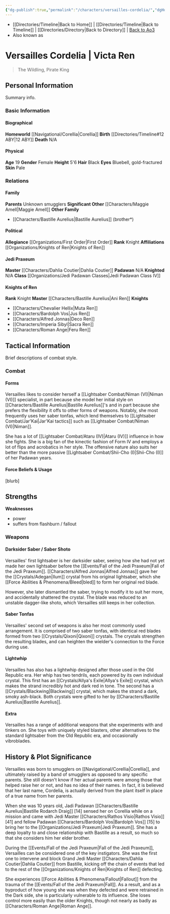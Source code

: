 ```yaml
---
{"dg-publish":true,"permalink":"/characters/versailles-cordelia/","dgHomeLink":false}
---
```


- [[Directories/Timeline\|Back to Home]] | [[Directories/Timeline\|Back to Timeline]] | [[Directories/Directory\|Back to Directory]] | [Back to Ao3](https://archiveofourown.org/works/19334440/chapters/45992584)
- Also known as

# Versailles Cordelia | Victa Ren
>The Wildling, Pirate King

## Personal Information
Summary info.

### Basic Information

#### Biographical
**Homeworld** [[Navigational/Corellia\|Corellia]]
**Birth** [[Directories/Timeline#12 ABY\|12 ABY]]
**Death** N/A

#### Physical
**Age** 19
**Gender** Female 
**Height** 5'6
**Hair** Black
**Eyes** Bluebell, gold-fractured
**Skin** Pale

### Relations

#### Family
**Parents** Unknown smugglers
**Significant Other** [[Characters/Maggie Amell\|Maggie Amell]]
**Other Family** 
- [[Characters/Bastille Aurelius\|Bastille Aurelius]] (brother*)

#### Political
**Allegiance** [[Organizations/First Order\|First Order]]
**Rank** Knight
**Affiliations** [[Organizations/Knights of Ren\|Knights of Ren]]

#### Jedi Praxeum
**Master** [[Characters/Dahlia Coutier\|Dahlia Coutier]]
**Padawan** N/A
**Knighted** N/A
**Class** [[Organizations/Jedi Padawan Classes\|Jedi Padawan Class IV]]

#### Knights of Ren
**Rank** Knight
**Master** [[Characters/Bastille Aurelius\|Ani Ren]]
**Knights**
- [[Characters/Chevalier Hellix\|Muta Ren]]
- [[Characters/Bardolph Vos\|Jus Ren]]
- [[Characters/Alfred Jonnas\|Deco Ren]]
- [[Characters/Imperia Sibyl\|Sacra Ren]]
- [[Characters/Roman Ange\|Feru Ren]]

## Tactical Information
Brief descriptions of combat style.

### Combat

#### Forms
Versailles likes to consider herself a [[Lightsaber Combat/Niman (VI)\|Niman (VI)]] specialist, in part because she model her initial style on [[Characters/Bastille Aurelius\|Bastille Aurelius]]'s and in part because she prefers the flexibility it offs to other forms of weapons. Notably, she most frequently uses her saber tonfas, which lend themselves to [[Lightsaber Combat/Jar'Kai\|Jar'Kai tactics]] such as [[Lightsaber Combat/Niman (VI)\|Niman]]. 

She has a lot of [[Lightsaber Combat/Ataru (IV)\|Ataru (IV)]] influence in how she fights. She is a big fan of the kinectic fashion of Form IV and employs a lot of flips and acrobatics in her style. The offensive nature also suits her better than the more passive [[Lightsaber Combat/Shii-Cho (I)\|Shii-Cho (I)]] of her Padawan years. 

#### Force Beliefs & Usage
[blurb]

**Strengths**
- 
**Weaknesses**
- power
- suffers from flashburn / fallout

### Weapons

#### Darksider Saber / Saber Shoto
Versailles' first lightsaber is her darksider saber, seeing how she had not yet made her own lightsaber before the [[Events/Fall of the Jedi Praxeum\|Fall of the Jedi Praxeum]]. [[Characters/Alfred Jonnas\|Alfred Jonnas]] gave her the [[Crystals/Adegan\|Ilum]] crystal from his original lightsaber, which she [[Force Abilities & Phenomena/Bleed\|bled]] to form her original red blade.

However, she later dismantled the saber, trying to modify it to suit her more, and accidentally shattered the crystal. The blade was reduced to an unstable dagger-like shoto, which Versailles still keeps in her collection. 

#### Saber Tonfas
Versailles' second set of weapons is also her most commonly used arrangement. It is comprised of two saber tonfas, with identical red blades formed from two [[Crystals/Qixoni\|Qixoni]] crystals. The crystals strengthen the resulting blades, and can heighten the wielder's connection to the Force during use. 

#### Lightwhip
Versailles has also has a lightwhip designed after those used in the Old Republic era. Her whip has two tendrils, each powered by its own individual crystal. This first has an [[Crystals/Allya's Exile\|Allya's Exile]] crystal, which makes the strand incredibly hot and dark red in tone. The second has a [[Crystals/Blackwing\|Blackwing]] crystal, which makes the strand a dark, smoky ash-black. Both crystals were gifted to her by [[Characters/Bastille Aurelius\|Bastille Aurelius]].

#### Extra
Versailles has a range of additional weapons that she experiments with and tinkers on. She toys with uniquely styled blasters, other alternatives to the standard lightsaber from the Old Republic era, and occasionally vibroblades. 

## History & Plot Significance
Versailles was born to smugglers on [[Navigational/Corellia\|Corellia]], and ultimately raised by a band of smugglers as opposed to any specific parents. She still doesn't know if her actual parents were among those that helped raise her or not, and has no idea of their names. In fact, it is believed that her last name, Cordelia, is actually derived from the plant itself in place of a true name from her parents.

When she was 10 years old, Jadi Padawan [[Characters/Bastille Aurelius\|Bastille Rodarch Draig]] [14] sensed her on Corellia while on a mission and came with Jedi Master [[Characters/Rathos Visio\|Rathos Visio]] [41] and fellow Padawan [[Characters/Bardolph Vos\|Bardolph Vos]] [15] to bring her to the [[Organizations/Jedi Praxeum\|Jedi Praxeum]]. She has a deep loyalty to and close relationship with Bastille as a result, so much so that she considers him her elder brother. 

During the [[Events/Fall of the Jedi Praxeum\|Fall of the Jedi Praxeum]], Versailles can be considered one of the key instigators. She was the first one to intervene and block Grand Jedi Master [[Characters/Dahlia Coutier\|Dahlia Coutier]] from Bastille, kicking off the chain of events that led to the rest of the [[Organizations/Knights of Ren\|Knights of Ren]] defecting. 

She experiences [[Force Abilities & Phenomena/Fallout\|Fallout]] from the trauma of the [[Events/Fall of the Jedi Praxeum\|Fall]]. As a result, and as a byproduct of how young she was when they defected and were retrained in the Dark side, she is particularly vulnerable to its influence. She loses control more easily than the older Knights, though not nearly as badly as [[Characters/Roman Ange\|Roman Ange]]. 